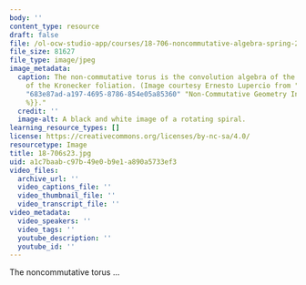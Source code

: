 ```yaml
---
body: ''
content_type: resource
draft: false
file: /ol-ocw-studio-app/courses/18-706-noncommutative-algebra-spring-2023/18-706s23.jpg
file_size: 81627
file_type: image/jpeg
image_metadata:
  caption: The non-commutative torus is the convolution algebra of the holonomy groupoid
    of the Kronecker foliation. (Image courtesy Ernesto Lupercio from "{{% resource_link
    "683e87ad-a197-4695-8786-854e05a85360" "Non-Commutative Geometry Indomitable"
    %}}."
  credit: ''
  image-alt: A black and white image of a rotating spiral.
learning_resource_types: []
license: https://creativecommons.org/licenses/by-nc-sa/4.0/
resourcetype: Image
title: 18-706s23.jpg
uid: a1c7baab-c97b-49e0-b9e1-a890a5733ef3
video_files:
  archive_url: ''
  video_captions_file: ''
  video_thumbnail_file: ''
  video_transcript_file: ''
video_metadata:
  video_speakers: ''
  video_tags: ''
  youtube_description: ''
  youtube_id: ''
---
```

The noncommutative torus ...
